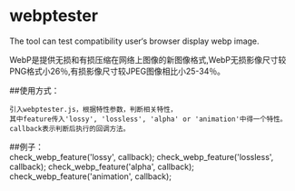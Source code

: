 # webptester
The tool can test compatibility user‘s browser display webp image.

WebP是提供无损和有损压缩在网络上图像的新图像格式,WebP无损影像尺寸较PNG格式小26％,有损影像尺寸较JPEG图像相比小25-34％。

##使用方式：

	引入webptester.js，根据特性参数，判断相关特性，
	其中feature传入'lossy', 'lossless', 'alpha' or 'animation'中得一个特性。
	callback表示判断后执行的回调方法。

##例子：	
	check_webp_feature('lossy', callback);
	check_webp_feature('lossless', callback);
	check_webp_feature('alpha', callback);
	check_webp_feature('animation', callback);